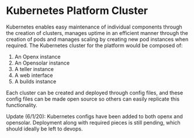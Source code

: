# Kubernetes Platform Cluster

Kubernetes enables easy maintenance of individual components through the creation of clusters, manages uptime in an efficient manner through the creation of pods and manages scaling by creating new pod instances when required. The Kubernetes cluster for the platform would be composed of:

1. An Openx instance
2. An Opensolar instance
3. A teller instance
4. A web interface
5. A builds instance

Each cluster can be created and deployed through config files, and these config files can be made open source so others can easily replicate this functionality.

Update \(6/1/20\): Kubernetes configs have been added to both openx and opensolar. Deployment along with required pieces is still pending, which should ideally be left to devops.

